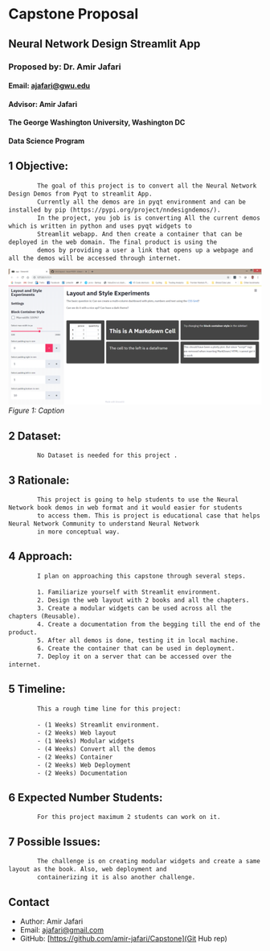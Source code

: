 
# Capstone Proposal
## Neural Network Design Streamlit App 
### Proposed by: Dr. Amir Jafari
#### Email: ajafari@gwu.edu
#### Advisor: Amir Jafari
#### The George Washington University, Washington DC  
#### Data Science Program


## 1 Objective:  
 
            The goal of this project is to convert all the Neural Network Design Demos from Pyqt to streamlit App. 
            Currently all the demos are in pyqt environment and can be installed by pip (https://pypi.org/project/nndesigndemos/).
            In the project, you job is is converting All the current demos which is written in python and uses pyqt widgets to 
            Streamlit webapp. And then create a container that can be deployed in the web domain. The final product is using the 
            demos by providing a user a link that opens up a webpage and all the demos will be accessed through internet.
            

![Figure 1: Example figure](2024_Fall_1.png)
*Figure 1: Caption*

## 2 Dataset:  

            No Dataset is needed for this project .  
            

## 3 Rationale:  

            This project is going to help students to use the Neural Network book demos in web format and it would easier for students 
            to access them. This is project is educational case that helps Neural Network Community to understand Neural Network
            in more conceptual way.
            

## 4 Approach:  

            I plan on approaching this capstone through several steps.  

            1. Familiarize yourself with Streamlit environment.
            2. Design the web layout with 2 books and all the chapters.  
            3. Create a modular widgets can be used across all the chapters (Reusable).
            4. Create a documentation from the begging till the end of the product.
            5. After all demos is done, testing it in local machine.
            6. Create the container that can be used in deployment.
            7. Deploy it on a server that can be accessed over the internet. 
            

## 5 Timeline:  

            This a rough time line for this project:  

            - (1 Weeks) Streamlit environment.  
            - (2 Weeks) Web layout  
            - (1 Weeks) Modular widgets  
            - (4 Weeks) Convert all the demos 
            - (2 Weeks) Container  
            - (2 Weeks) Web Deployment
            - (2 Weeks) Documentation
            

## 6 Expected Number Students:  

            For this project maximum 2 students can work on it.  
            

## 7 Possible Issues:  

            The challenge is on creating modular widgets and create a same layout as the book. Also, web deployment and
            containerizing it is also another challenge. 
            


## Contact
- Author: Amir Jafari
- Email: [ajafari@gmail.com](Eamil)
- GitHub: [https://github.com/amir-jafari/Capstone](Git Hub rep)
